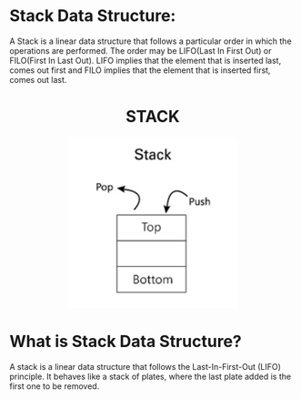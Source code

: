 # Stack Data Structure:
A Stack is a linear data structure that follows a particular order in which the operations are performed. The order may be LIFO(Last In First Out) or FILO(First In Last Out). LIFO implies that the element that is inserted last, comes out first and FILO implies that the element that is inserted first, comes out last.
<h1 align="center">STACK</h1> <p align="center"> <img width="300" src="logo.png"> </p>

# What is Stack Data Structure?
A stack is a linear data structure that follows the Last-In-First-Out (LIFO) principle. It behaves like a stack of plates, where the last plate added is the first one to be removed.
